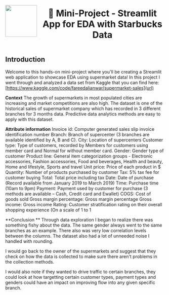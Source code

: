 <div style="display: flex; align-items: center; justify-content: center; text-align: center;">
  <img src="https://coursereport-s3-production.global.ssl.fastly.net/uploads/school/logo/219/original/CT_LOGO_NEW.jpg" width="100" style="margin-right: 10px;">
  <div>
    <h1><b>📖 Mini-Project - Streamlit App for EDA with Starbucks Data</b></h1>
  </div>
</div>

## Introduction
Welcome to this hands-on mini-project where you'll be creating a Streamlit web application to showcase EDA using supermarket data! In this project I went through and analyzed a data set from Kaggle that you can find here:  [https://www.kaggle.com/code/fareedalianwar/supermarket-sales](url)


**Context**
The growth of supermarkets in most populated cities are increasing and market competitions are also high. The dataset is one of the historical sales of supermarket company which has recorded in 3 different branches for 3 months data. Predictive data analytics methods are easy to apply with this dataset.

**Attribute information**
Invoice id: Computer generated sales slip invoice identification number
Branch: Branch of supercenter (3 branches are available identified by A, B and C).
City: Location of supercenters
Customer type: Type of customers, recorded by Members for customers using member card and Normal for without member card.
Gender: Gender type of customer
Product line: General item categorization groups - Electronic accessories, Fashion accessories, Food and beverages, Health and beauty, Home and lifestyle, Sports and travel
Unit price: Price of each product in $
Quantity: Number of products purchased by customer
Tax: 5% tax fee for customer buying
Total: Total price including tax
Date: Date of purchase (Record available from January 2019 to March 2019)
Time: Purchase time (10am to 9pm)
Payment: Payment used by customer for purchase (3 methods are available – Cash, Credit card and Ewallet)
COGS: Cost of goods sold
Gross margin percentage: Gross margin percentage
Gross income: Gross income
Rating: Customer stratification rating on their overall shopping experience (On a scale of 1 to 1

**Conclusion **
Through data exploration I began to realize there was something fishy about the data. The same gender always went to the same branches as an example. There also was very low correlation levels between the columns. The dataset also had a lot of unneeded noise I handled with rounding. 

I would go back to the owner of the supermarkets and suggest that they check on how the data is collected to make sure there aren't problems in the collection methods. 

I would also note if they wanted to drive traffic to certain branches, they could look at how targetting certain customer types, payment types and genders could have an impact on improving flow into any given specific branch. 


